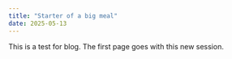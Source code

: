 ```yaml
---
title: "Starter of a big meal"
date: 2025-05-13
---
```


This is a test for blog. The first page goes with this new session. 
